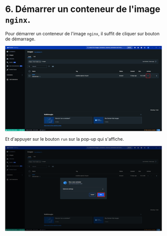 # 6. Démarrer un conteneur de l'image `nginx`.

Pour démarrer un conteneur de l'image `nginx`, il suffit de cliquer sur bouton de démarrage.

![](./assets/dd.png)

Et d'appuyer sur le bouton `run` sur la pop-up qui s'affiche.

![](./assets/dd-2.png)